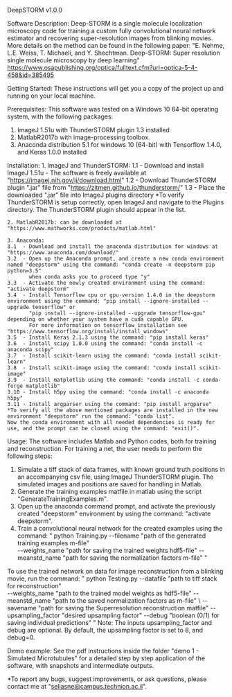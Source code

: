 DeepSTORM v1.0.0

Software Description:
Deep-STORM is a single molecule localization microscopy code for training a custom fully convolutional neural network estimator and recovering super-resolution images from blinking movies. 
More details on the method can be found in the following paper:
"E. Nehme, L.E. Weiss, T. Michaeli, and Y. Shechtman. Deep-STORM: Super resolution single molecule microscopy by deep learning" https://www.osapublishing.org/optica/fulltext.cfm?uri=optica-5-4-458&id=385495

Getting Started:
These instructions will get you a copy of the project up and running on your local machine. 

Prerequisites:
This software was tested on a Windows 10 64-bit operating system, with the following packages:

1. ImageJ 1.51u with ThunderSTORM plugin 1.3 installed
2. MatlabR2017b with image-processing toolbox.
3. Anaconda distribution 5.1 for windows 10 (64-bit) with Tensorflow 1.4.0, and Keras 1.0.0 installed

Installation:
	1. ImageJ and ThunderSTORM:
	1.1 - Download and install ImageJ 1.51u - The software is freely available at "https://imagej.nih.gov/ij/download.html"
	1.2 - Download ThunderSTORM plugin ".jar" file from "https://zitmen.github.io/thunderstorm/"
	1.3 - Place the downloaded ".jar" file into ImageJ plugins directory
	*To verify ThunderSTORM is setup correctly, open ImageJ and navigate to the Plugins directory. The ThunderSTORM plugin should appear in the list.

	2. MatlabR2017b: can be downloaded at "https://www.mathworks.com/products/matlab.html"

	3. Anaconda:
	3.1  - Download and install the anaconda distribution for windows at "https://www.anaconda.com/download/"
	3.2  - Open up the Anaconda prompt, and create a new conda environment named "deepstorm" using the command: "conda create -n deepstorm pip python=3.5"
	       when conda asks you to proceed type "y"
	3.3  - Activate the newly created environment using the command: "activate deepstorm"
	3.4  - Install Tensorflow cpu or gpu-version 1.4.0 in the deepstorm environment using the command: "pip install --ignore-installed --upgrade tensorflow" or
	       "pip install --ignore-installed --upgrade tensorflow-gpu" depending on whether your system have a cuda capable GPU.
	       For more information on tensorflow installation see "https://www.tensorflow.org/install/install_windows"
	3.5  - Install Keras 2.1.3 using the command: "pip install keras"
	3.6  - Install scipy 1.0.0 using the command: "conda install -c anaconda scipy"
	3.7  - Install scikit-learn using the command: "conda install scikit-learn"
	3.8  - Install scikit-image using the command: "conda install scikit-image"
	3.9  - Install matplotlib using the command: "conda install -c conda-forge matplotlib"
	3.10 - Install h5py using the command: "conda install -c anaconda h5py"
	3.11 - Install argparser using the command: "pip install argparse"
	*To verify all the above mentioned packages are installed in the new environment "deepstorm" run the command: "conda list".
	Now the conda environment with all needed dependencies is ready for use, and the prompt can be closed using the command: "exit()".

Usage:
The software includes Matlab and Python codes, both for training and reconstruction. For training a net, the user needs to perform the following steps:
1. Simulate a tiff stack of data frames, with known ground truth positions in an accompanying csv file, using ImageJ ThunderSTORM plugin. 
   The simulated images and positions are saved for handling in Matlab.
2. Generate the training examples matfile in matlab using the script "GenerateTrainingExamples.m".
3. Open up the anaconda command prompt, and activate the previously created "deepstorm" environment by using the command: "activate deepstorm".
4. Train a convolutional neural network for the created examples using the command: " python Training.py --filename "path of the generated training examples m-file" \
--weights_name "path for saving the trained weights hdf5-file" --meanstd_name "path for saving the normalization factors m-file" "

To use the trained network on data for image reconstruction from a blinking movie, run the command: " python  Testing.py --datafile "path to tiff stack for reconstruction" \
--weights_name "path to the trained model weights as hdf5-file" --meanstd_name "path to the saved normalization factors as m-file" \ 
--savename "path for saving the Superresolution reconstruction matfile" --upsampling_factor "desired upsampling factor" --debug "boolean (0/1) for saving individual predictions" "
Note: The inputs upsampling_factor and debug are optional. By default, the upsampling factor is set to 8, and debug=0.

Demo example:
See the pdf instructions inside the folder "demo 1 - Simulated Microtubules" for a detailed step by step application of the software, with snapshots and intermediate outputs.

*To report any bugs, suggest improvements, or ask questions, please contact me at "seliasne@campus.technion.ac.il".

